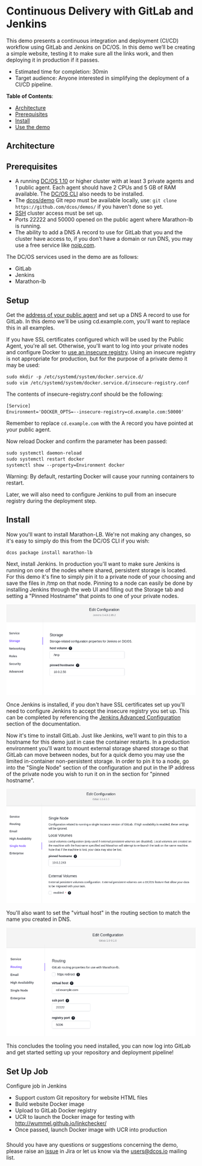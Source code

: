 # Continuous Delivery with GitLab and Jenkins

This demo presents a continuous integration and deployment (CI/CD) workflow using GitLab and Jenkins on DC/OS. In this demo we’ll be creating a simple website, testing it to make sure all the links work, and then deploying it in production if it passes.

- Estimated time for completion: 30min
- Target audience: Anyone interested in simplifying the deployment of a CI/CD pipeline.

**Table of Contents**:

- [Architecture](#architecture)
- [Prerequisites](#prerequisites)
- [Install](#install)
- [Use the demo](#use)

## Architecture

## Prerequisites

- A running [DC/OS 1.10](https://dcos.io/releases/) or higher cluster with at least 3 private agents and 1 public agent. Each agent should have 2 CPUs and 5 GB of RAM available. The [DC/OS CLI](https://dcos.io/docs/1.11/usage/cli/install/) also needs to be installed.
- The [dcos/demo](https://github.com/dcos/demos/) Git repo must be available locally, use: `git clone https://github.com/dcos/demos/` if you haven't done so yet.
- [SSH](https://dcos.io/docs/1.11/administration/access-node/sshcluster/) cluster access must be set up.
- Ports 22222 and 50000 opened on the public agent where Marathon-lb is running.
- The ability to add a DNS A record to use for GitLab that you and the cluster have access to, if you don't have a domain or run DNS, you may use a free service like <a href="https://www.noip.com/">noip.com</a>.

The DC/OS services used in the demo are as follows:

- GitLab
- Jenkins
- Marathon-lb

## Setup

Get the <a href="https://docs.mesosphere.com/1.11/administering-clusters/locate-public-agent/">address of your public agent</a> and set up a DNS A record to use for GitLab. In this demo we'll be using cd.example.com, you'll want to replace this in all examples.

If you have SSL certificates configured which will be used by the Public Agent, you're all set. Otherwise, you'll want to log into your private nodes and configure Docker to <a href="https://docs.docker.com/registry/insecure/">use an insecure registry</a>. Using an insecure registry is not appropriate for production, but for the purpose of a private demo it may be used:

```
sudo mkdir -p /etc/systemd/system/docker.service.d/
sudo vim /etc/systemd/system/docker.service.d/insecure-registry.conf
```

The contents of insecure-registry.conf should be the following:

```
[Service]
Environment='DOCKER_OPTS=--insecure-registry=cd.example.com:50000'
```

Remember to replace `cd.example.com` with the A record you have pointed at your public agent.

Now reload Docker and confirm the parameter has been passed:

```
sudo systemctl daemon-reload
sudo systemctl restart docker
systemctl show --property=Environment docker
```

Warning: By default, restarting Docker will cause your running containers to restart.

Later, we will also need to configure Jenkins to pull from an insecure registry during the deployment step.

## Install

Now you'll want to install Marathon-LB. We're not making any changes, so it's easy to simply do this from the DC/OS CLI if you wish:

```
dcos package install marathon-lb
```

Next, install Jenkins. In production you'll want to make sure Jenkins is running on one of the nodes where shared, persistent storage is located. For this demo it's fine to simply pin it to a private node of your choosing and save the files in /tmp on that node. Pinning to a node can easily be done by installing Jenkins through the web UI and filling out the Storage tab and setting a "Pinned Hostname" that points to one of your private nodes.

![Jenkins Pinned Hostname](img/jenkins_pinned_hostname.png)

Once Jenkins is installed, if you don't have SSL certificates set up you'll need to configure Jenkins to accept the insecure registry you set up. This can be completed by referencing the <a href="https://docs.mesosphere.com/services/jenkins/advanced-configuration/">Jenkins Advanced Configuration</a> section of the documentation.

Now it's time to install GitLab. Just like Jenkins, we'll want to pin this to a hostname for this demo just in case the container restarts. In a production environment you'll want to mount external storage shared storage so that GitLab can move between nodes, but for a quick demo you may use the limited in-container non-persistent storage. In order to pin it to a node, go into the "Single Node" section of the configuration and put in the IP address of the private node you wish to run it on in the section for "pinned hostname".

![GitLab Pinned Hostname](img/gitlab_pinned_hostname.png)

You'll also want to set the "virtual host" in the routing section to match the name you created in DNS.

![GitLab Virtual Host](img/gitlab_virtual_host.png)

This concludes the tooling you need installed, you can now log into GitLab and get started setting up your repository and deployment pipeline!

## Set Up Job

Configure job in Jenkins

- Support custom Git repository for website HTML files
- Build website Docker image
- Upload to GitLab Docker registry
- UCR to launch the Docker image for testing with http://wummel.github.io/linkchecker/
- Once passed, launch Docker image with UCR into production

### 

Should you have any questions or suggestions concerning the demo, please raise an [issue](https://jira.mesosphere.com/) in Jira or let us know via the [users@dcos.io](mailto:users@dcos.io) mailing list.

